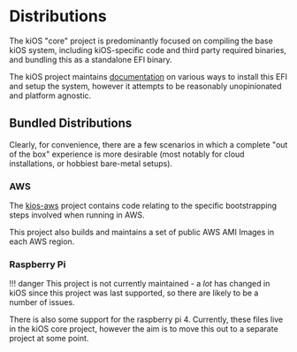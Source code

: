 # Distributions

The kiOS "core" project is predominantly focused on compiling the base
kiOS system, including kiOS-specific code and third party required
binaries, and bundling this as a standalone EFI binary.

The kiOS project maintains [documentation](setup/index.md) on various
ways to install this EFI and setup the system, however it attempts to be
reasonably unopinionated and platform agnostic.

## Bundled Distributions

Clearly, for convenience, there are a few scenarios in which a complete
"out of the box" experience is more desirable (most notably for cloud
installations, or hobbiest bare-metal setups).

### AWS

The [kios-aws][kios-aws] project contains code relating to the specific
bootstrapping steps involved when running in AWS.

This project also builds and maintains a set of public AWS AMI Images in
each AWS region.

[kios-aws]: https://github.com/EmilyShepherd/kios-aws

### Raspberry Pi

!!! danger
    This project is not currently maintained - a _lot_ has changed in
    kiOS since this project was last supported, so there are likely to
    be a number of issues.

There is also some support for the raspberry pi 4. Currently, these
files live in the kiOS core project, however the aim is to move this out
to a separate project at some point.
